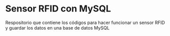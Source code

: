 # Sensor RFID con MySQL
 Respositorio que contiene los códigos para hacer funcionar un sensor RFID y guardar los datos en una base de datos MySQL
